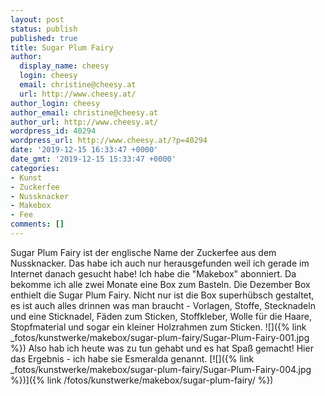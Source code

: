 ```yaml
---
layout: post
status: publish
published: true
title: Sugar Plum Fairy
author:
  display_name: cheesy
  login: cheesy
  email: christine@cheesy.at
  url: http://www.cheesy.at/
author_login: cheesy
author_email: christine@cheesy.at
author_url: http://www.cheesy.at/
wordpress_id: 40294
wordpress_url: http://www.cheesy.at/?p=40294
date: '2019-12-15 16:33:47 +0000'
date_gmt: '2019-12-15 15:33:47 +0000'
categories:
- Kunst
- Zuckerfee
- Nussknacker
- Makebox
- Fee
comments: []
---
```

Sugar Plum Fairy ist der englische Name der Zuckerfee aus dem Nussknacker. Das habe ich auch nur herausgefunden weil ich gerade im Internet danach gesucht habe!
Ich habe die "Makebox" abonniert. Da bekomme ich alle zwei Monate eine Box zum Basteln. Die Dezember Box enthielt die Sugar Plum Fairy. Nicht nur ist die Box superhübsch gestaltet, es ist auch alles drinnen was man braucht - Vorlagen, Stoffe, Stecknadeln und eine Sticknadel, Fäden zum Sticken, Stoffkleber, Wolle für die Haare, Stopfmaterial und sogar ein kleiner Holzrahmen zum Sticken.
![]({% link _fotos/kunstwerke/makebox/sugar-plum-fairy/Sugar-Plum-Fairy-001.jpg %})
Also hab ich heute was zu tun gehabt und es hat Spaß gemacht!
Hier das Ergebnis - ich habe sie Esmeralda genannt.
[![]({% link _fotos/kunstwerke/makebox/sugar-plum-fairy/Sugar-Plum-Fairy-004.jpg %})]({% link /fotos/kunstwerke/makebox/sugar-plum-fairy/ %})
